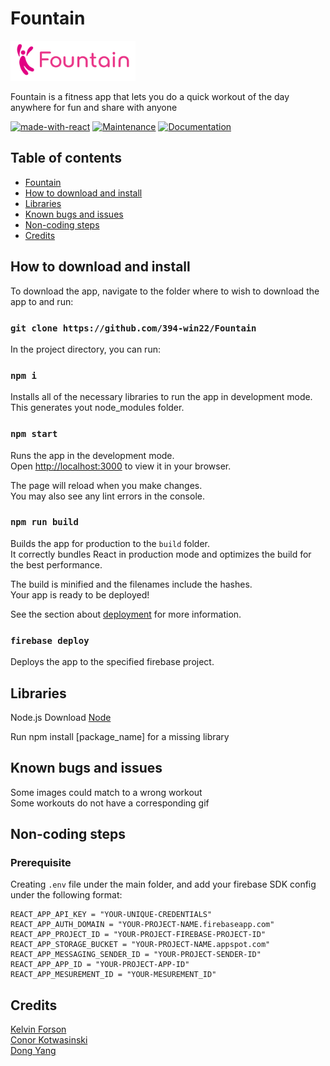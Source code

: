 # Fountain 
<img src="https://github.com/394-win22/Fountain/blob/master/src/images/Fountain-logo.png" alt="fountain-logo" width="200"/>

Fountain is a fitness app that lets you do a quick workout of the day anywhere for fun and share with anyone

[![made-with-react](https://img.shields.io/badge/-ReactJs-61DAFB?logo=react&logoColor=white&style=for-the-badge)](https://reactjs.org/)
[![Maintenance](https://img.shields.io/badge/Maintained-yes-green.svg)](https://github.com/emalderson/ThePhish)
[![Documentation](https://img.shields.io/badge/Documentation-complete-green.svg?style=flat)](https://github.com/394-win22/Fountain)

## Table of contents

* [Fountain](#Fountain)
* [How to download and install](#How-to-download-and-install)
* [Libraries](#Libraries)
* [Known bugs and issues](#Known-bugs-and-issues)
* [Non-coding steps](#Non-coding-steps)
* [Credits](#credits)

## How to download and install

To download the app, navigate to the folder where to wish to download the app to and run:

### `git clone https://github.com/394-win22/Fountain`

In the project directory, you can run:

### `npm i`

Installs all of the necessary libraries to run the app in development mode.\
This generates yout node_modules folder.

### `npm start`

Runs the app in the development mode.\
Open [http://localhost:3000](http://localhost:3000) to view it in your browser.

The page will reload when you make changes.\
You may also see any lint errors in the console.

### `npm run build`

Builds the app for production to the `build` folder.\
It correctly bundles React in production mode and optimizes the build for the best performance.

The build is minified and the filenames include the hashes.\
Your app is ready to be deployed!

See the section about [deployment](https://facebook.github.io/create-react-app/docs/deployment) for more information.

### `firebase deploy`

Deploys the app to the specified firebase project.

## Libraries
Node.js 
Download [Node](https://nodejs.org/en/download/)

Run npm install [package_name] for a missing library

## Known bugs and issues
Some images could match to a wrong workout \
Some workouts do not have a corresponding gif

## Non-coding steps
### Prerequisite
Creating `.env` file under the main folder, and add your firebase SDK config under the following format:
```
REACT_APP_API_KEY = "YOUR-UNIQUE-CREDENTIALS"
REACT_APP_AUTH_DOMAIN = "YOUR-PROJECT-NAME.firebaseapp.com"
REACT_APP_PROJECT_ID = "YOUR-PROJECT-FIREBASE-PROJECT-ID"
REACT_APP_STORAGE_BUCKET = "YOUR-PROJECT-NAME.appspot.com"
REACT_APP_MESSAGING_SENDER_ID = "YOUR-PROJECT-SENDER-ID"
REACT_APP_APP_ID = "YOUR-PROJECT-APP-ID"
REACT_APP_MESUREMENT_ID = "YOUR-MESUREMENT_ID"
```

## Credits
[Kelvin Forson](https://www.linkedin.com/in/kelvin-forson-47430117a/) \
[Conor Kotwasinski](https://www.linkedin.com/in/conor-kotwasinski-86aa97200/) \
[Dong Yang](https://www.linkedin.com/in/dong-yang-05562121b/)
